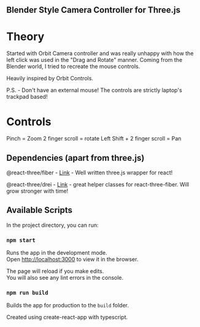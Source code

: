 ## Blender Style Camera Controller for Three.js


# Theory

Started with Orbit Camera controller and was really unhappy with how the left click was used in the "Drag and Rotate" manner. 
Coming from the Blender world, I tried to recreate the mouse controls.

Heavily inspired by Orbit Controls.

P.S. - Don't have an external mouse! The controls are strictly laptop's trackpad based!

# Controls

Pinch = Zoom
2 finger scroll = rotate
Left Shift + 2 finger scroll = Pan

## Dependencies (apart from three.js)

@react-three/fiber - [Link](https://github.com/pmndrs/react-three-fiber)  - Well written three.js wrapper for react!

@react-three/drei - [Link](https://github.com/pmndrs/drei) - great helper classes for react-three-fiber. Will grow stronger with time!



## Available Scripts

In the project directory, you can run:

### `npm start`

Runs the app in the development mode.\
Open [http://localhost:3000](http://localhost:3000) to view it in the browser.

The page will reload if you make edits.\
You will also see any lint errors in the console.

### `npm run build`

Builds the app for production to the `build` folder.

Created using create-react-app with typescript.


